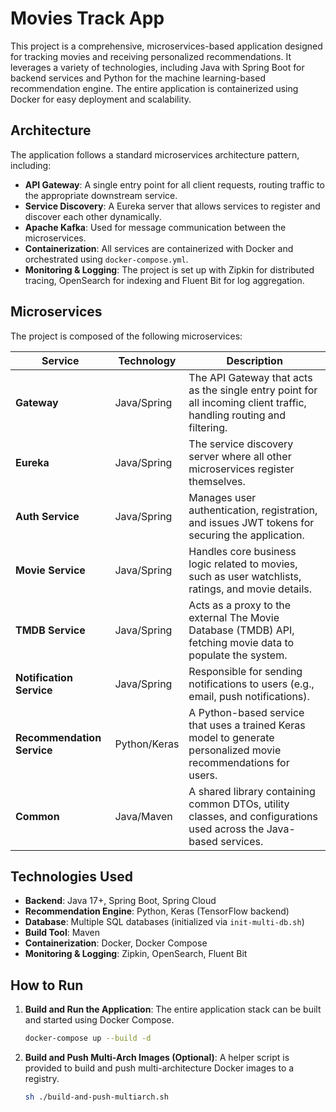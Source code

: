 # Movies Track App

This project is a comprehensive, microservices-based application designed for tracking movies and receiving personalized recommendations. It leverages a variety of technologies, including Java with Spring Boot for backend services and Python for the machine learning-based recommendation engine. The entire application is containerized using Docker for easy deployment and scalability.

## Architecture

The application follows a standard microservices architecture pattern, including:

-   **API Gateway**: A single entry point for all client requests, routing traffic to the appropriate downstream service.
-   **Service Discovery**: A Eureka server that allows services to register and discover each other dynamically.
-   **Apache Kafka**: Used for message communication between the microservices.
-   **Containerization**: All services are containerized with Docker and orchestrated using `docker-compose.yml`.
-   **Monitoring & Logging**: The project is set up with Zipkin for distributed tracing, OpenSearch for indexing and Fluent Bit for log aggregation.

## Microservices

The project is composed of the following microservices:

| Service                    | Technology   | Description                                                                                                          |
| -------------------------- | ------------ | -------------------------------------------------------------------------------------------------------------------- |
| **Gateway**                | Java/Spring  | The API Gateway that acts as the single entry point for all incoming client traffic, handling routing and filtering. |
| **Eureka**                 | Java/Spring  | The service discovery server where all other microservices register themselves.                                      |
| **Auth Service**           | Java/Spring  | Manages user authentication, registration, and issues JWT tokens for securing the application.                       |
| **Movie Service**          | Java/Spring  | Handles core business logic related to movies, such as user watchlists, ratings, and movie details.                  |
| **TMDB Service**           | Java/Spring  | Acts as a proxy to the external The Movie Database (TMDB) API, fetching movie data to populate the system.           |
| **Notification Service**   | Java/Spring  | Responsible for sending notifications to users (e.g., email, push notifications).                                    |
| **Recommendation Service** | Python/Keras | A Python-based service that uses a trained Keras model to generate personalized movie recommendations for users.     |
| **Common**                 | Java/Maven   | A shared library containing common DTOs, utility classes, and configurations used across the Java-based services.    |

## Technologies Used

-   **Backend**: Java 17+, Spring Boot, Spring Cloud
-   **Recommendation Engine**: Python, Keras (TensorFlow backend)
-   **Database**: Multiple SQL databases (initialized via `init-multi-db.sh`)
-   **Build Tool**: Maven
-   **Containerization**: Docker, Docker Compose
-   **Monitoring & Logging**: Zipkin, OpenSearch, Fluent Bit

## How to Run

1.  **Build and Run the Application**:
    The entire application stack can be built and started using Docker Compose.

    ```bash
    docker-compose up --build -d
    ```

2.  **Build and Push Multi-Arch Images (Optional)**:
    A helper script is provided to build and push multi-architecture Docker images to a registry.
    ```bash
    sh ./build-and-push-multiarch.sh
    ```
